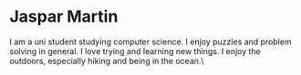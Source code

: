 # Jaspar Martin

I am a uni student studying computer science. I enjoy puzzles and problem solving in general. I love trying and learning new things. I enjoy the outdoors, especially hiking and being in the ocean.\
